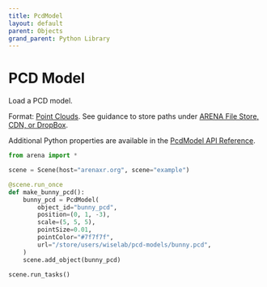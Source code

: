 ```yaml
---
title: PcdModel
layout: default
parent: Objects
grand_parent: Python Library
---
```


# PCD Model

Load a PCD model.

Format: <a href='https://pointclouds.org/documentation/tutorials/index.html'>Point Clouds</a>. See guidance to store paths under <a href='https://docs.arenaxr.org/content/interface/filestore.html'>ARENA File Store, CDN, or DropBox</a>.

Additional Python properties are available in the [PcdModel API Reference](/content/python-api/objects/pcd_model).

```python
from arena import *

scene = Scene(host="arenaxr.org", scene="example")

@scene.run_once
def make_bunny_pcd():
    bunny_pcd = PcdModel(
        object_id="bunny_pcd",
        position=(0, 1, -3),
        scale=(5, 5, 5),
        pointSize=0.01,
        pointColor="#7f7f7f",
        url="/store/users/wiselab/pcd-models/bunny.pcd",
    )
    scene.add_object(bunny_pcd)

scene.run_tasks()
```
